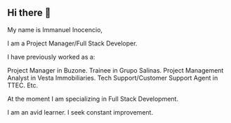 ## Hi there 👋


My name is Immanuel Inocencio,

I am a Project Manager/Full Stack Developer.

I have previously worked as a:

Project Manager in Buzone.
Trainee in Grupo Salinas.
Project Management Analyst in Vesta Immobiliaries.
Tech Support/Customer Support Agent in TTEC.
Etc.

At the moment I am specializing in Full Stack Development.

I am an avid learner.
I seek constant improvement.
